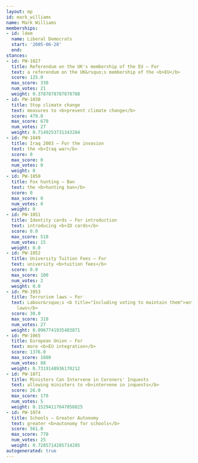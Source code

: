 ```yaml
---
layout: mp
id: mark_williams
name: Mark Williams
memberships:
- id: ldem
  name: Liberal Democrats
  start: '2005-06-28'
  end: 
stances:
- id: PW-1027
  title: Referendum on the UK's membership of the EU — For
  text: a referendum on the UK&rsquo;s membership of the <b>EU</b>
  score: 125.0
  max_score: 330
  num_votes: 21
  weight: 0.3787878787878788
- id: PW-1030
  title: Stop climate change
  text: measures to <b>prevent climate change</b>
  score: 479.0
  max_score: 670
  num_votes: 27
  weight: 0.7149253731343284
- id: PW-1049
  title: Iraq 2003 — For the invasion
  text: the <b>Iraq war</b>
  score: 0
  max_score: 0
  num_votes: 0
  weight: 0
- id: PW-1050
  title: Fox hunting — Ban
  text: the <b>hunting ban</b>
  score: 0
  max_score: 0
  num_votes: 0
  weight: 0
- id: PW-1051
  title: Identity cards — For introduction
  text: introducing <b>ID cards</b>
  score: 0.0
  max_score: 510
  num_votes: 15
  weight: 0.0
- id: PW-1052
  title: University Tuition Fees — For
  text: university <b>tuition fees</b>
  score: 0.0
  max_score: 100
  num_votes: 2
  weight: 0.0
- id: PW-1053
  title: Terrorism laws — For
  text: Labour&rsquo;s <b title="Including voting to maintain them">anti-terrorism
    laws</b>
  score: 30.0
  max_score: 310
  num_votes: 27
  weight: 0.0967741935483871
- id: PW-1065
  title: European Union — For
  text: more <b>EU integration</b>
  score: 1376.0
  max_score: 1880
  num_votes: 88
  weight: 0.7319148936170212
- id: PW-1071
  title: Ministers Can Intervene in Coroners' Inquests
  text: allowing ministers to <b>intervene in inquests</b>
  score: 26.0
  max_score: 170
  num_votes: 5
  weight: 0.15294117647058825
- id: PW-1074
  title: Schools — Greater Autonomy
  text: greater <b>autonomy for schools</b>
  score: 561.0
  max_score: 770
  num_votes: 25
  weight: 0.7285714285714285
autogenerated: true
---
```

